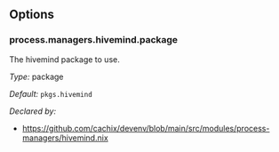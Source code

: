 [comment]: # (Do not edit this file as it is autogenerated. Go to docs/individual-docs if you want to make edits.)
[comment]: # (Please add your documentation above this line)

## Options

### process\.managers\.hivemind\.package

The hivemind package to use\.



*Type:*
package



*Default:*
` pkgs.hivemind `

*Declared by:*
 - [https://github\.com/cachix/devenv/blob/main/src/modules/process-managers/hivemind\.nix](https://github.com/cachix/devenv/blob/main/src/modules/process-managers/hivemind.nix)


